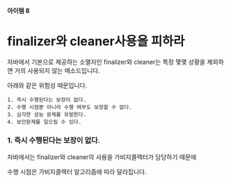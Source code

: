 
#### 아이템 8
# finalizer와 cleaner사용을 피하라

자바에서 기본으로 제공하는 소멸자인 finalizer와 cleaner는 특정 몇몇 상황을 제외하면 거의 사용되지 않는 메소드입니다.

아래와 같은 위험성 때문입니다.

    1. 즉시 수행된다는 보장이 없다.
    2. 수행 시점뿐 아니라 수행 여부도 보장할 수 없다.
    3. 심각한 성능 문제를 유발한다.
    4. 보안문제를 일으킬 수 있다.

### 1. 즉시 수행된다는 보장이 없다.

자바에서는 finalizer와 cleaner의 사용을 가비지콜렉터가 담당하기 때문에 

수행 시점은 가비지콜렉터 알고리즘에 따라 달라집니다.
